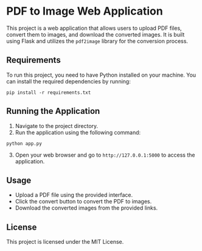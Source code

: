 # PDF to Image Web Application

This project is a web application that allows users to upload PDF files, convert them to images, and download the converted images. It is built using Flask and utilizes the `pdf2image` library for the conversion process.


## Requirements

To run this project, you need to have Python installed on your machine. You can install the required dependencies by running:

```
pip install -r requirements.txt
```

## Running the Application

1. Navigate to the project directory.
2. Run the application using the following command:

```
python app.py
```

3. Open your web browser and go to `http://127.0.0.1:5000` to access the application.

## Usage

- Upload a PDF file using the provided interface.
- Click the convert button to convert the PDF to images.
- Download the converted images from the provided links.

## License

This project is licensed under the MIT License.
